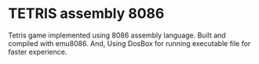 # TETRIS assembly 8086
Tetris game implemented using 8086 assembly language. Built and compiled with emu8086. And, Using DosBox for running executable file for faster experience.
